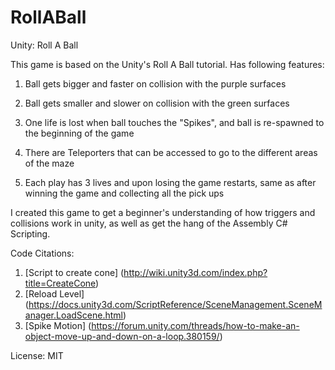 # RollABall
Unity: Roll A Ball 

This game is based on the Unity's Roll A Ball tutorial. Has following features:

1. Ball gets bigger and faster on collision with the purple surfaces

2. Ball gets smaller and slower on collision with the green surfaces

3. One life is lost when ball touches the "Spikes", and ball is re-spawned to the beginning of the game 

4. There are Teleporters that can be accessed to go to the different areas of the maze
5. Each play has 3 lives and upon losing the game restarts, same as after winning the game and collecting all the pick ups

I created this game to get a beginner's understanding of how triggers and collisions work in unity, as well as get the hang of the Assembly C# Scripting.

Code Citations:
1. [Script to create cone] (http://wiki.unity3d.com/index.php?title=CreateCone)
2. [Reload Level] (https://docs.unity3d.com/ScriptReference/SceneManagement.SceneManager.LoadScene.html)
3. [Spike Motion] (https://forum.unity.com/threads/how-to-make-an-object-move-up-and-down-on-a-loop.380159/)

License: MIT
